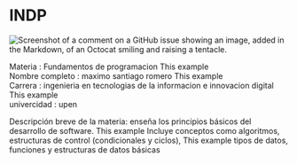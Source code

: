 # INDP
![Screenshot of a comment on a GitHub issue showing an image, added in the Markdown, of an Octocat smiling and raising a tentacle.](https://www.programaenlinea.net/wp-content/uploads/2020/07/programacion-tecgurus.net-2.jpg)


Materia : Fundamentos de programacion
This example  
Nombre completo : maximo santiago romero
This example  
Carrera : ingenieria en tecnologias de la informacion e innovacion digital
This example  
univercidad : upen

Descripción breve de la materia: enseña los principios básicos del desarrollo de software. 
This example
Incluye conceptos como algoritmos, estructuras de control (condicionales y ciclos),
This example
tipos de datos, funciones y estructuras de datos básicas
